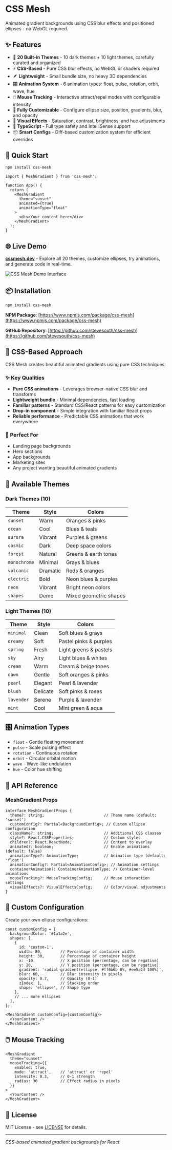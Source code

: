 # CSS Mesh

Animated gradient backgrounds using CSS blur effects and positioned ellipses - no WebGL required.

## ✨ Features

- 🎨 **20 Built-in Themes** - 10 dark themes + 10 light themes, carefully curated and organized
- ⚡ **CSS-Based** - Pure CSS blur effects, no WebGL or shaders required
- 🪶 **Lightweight** - Small bundle size, no heavy 3D dependencies
- 🎛️ **Animation System** - 6 animation types: float, pulse, rotation, orbit, wave, hue
- 🖱️ **Mouse Tracking** - Interactive attract/repel modes with configurable intensity
- 🔧 **Fully Customizable** - Configure ellipse size, position, gradients, blur, and opacity
- 🎨 **Visual Effects** - Saturation, contrast, brightness, and hue adjustments
- 🎯 **TypeScript** - Full type safety and IntelliSense support
- 📦 **Smart Configs** - Diff-based customization system for efficient overrides

## 🚀 Quick Start

```bash
npm install css-mesh
```

```tsx
import { MeshGradient } from 'css-mesh';

function App() {
  return (
    <MeshGradient 
      theme="sunset" 
      animated={true}
      animationType="float"
    >
      <div>Your content here</div>
    </MeshGradient>
  );
}
```

## 🌐 Live Demo

**[cssmesh.dev](https://cssmesh.dev)** - Explore all 20 themes, customize ellipses, try animations, and generate code in real-time.

![CSS Mesh Demo Interface](./public/screenshot.png)

## 📦 Installation

```bash
npm install css-mesh
```

**NPM Package**: [https://www.npmjs.com/package/css-mesh](https://www.npmjs.com/package/css-mesh)

**GitHub Repository**: [https://github.com/stevesouth/css-mesh](https://github.com/stevesouth/css-mesh)

## 🎨 CSS-Based Approach

CSS Mesh creates beautiful animated gradients using pure CSS techniques:

### ✨ Key Qualities
- **Pure CSS animations** - Leverages browser-native CSS blur and transforms
- **Lightweight bundle** - Minimal dependencies, fast loading
- **Familiar patterns** - Standard CSS/React patterns for easy customization
- **Drop-in component** - Simple integration with familiar React props
- **Reliable performance** - Predictable CSS animations that work everywhere

### 🎯 Perfect For
- Landing page backgrounds
- Hero sections  
- App backgrounds
- Marketing sites
- Any project wanting beautiful animated gradients

## 🎨 Available Themes

### Dark Themes (10)
| Theme | Style | Colors |
|-------|-------|---------|
| `sunset` | Warm | Oranges & pinks |
| `ocean` | Cool | Blues & teals |
| `aurora` | Vibrant | Purples & greens |
| `cosmic` | Dark | Deep space colors |
| `forest` | Natural | Greens & earth tones |
| `monochrome` | Minimal | Grays & blues |
| `volcanic` | Dramatic | Reds & oranges |
| `electric` | Bold | Neon blues & purples |
| `neon` | Vibrant | Bright neon colors |
| `shapes` | Demo | Mixed geometric shapes |

### Light Themes (10)
| Theme | Style | Colors |
|-------|-------|---------|
| `minimal` | Clean | Soft blues & grays |
| `dreamy` | Soft | Pastel pinks & purples |
| `spring` | Fresh | Light greens & pastels |
| `sky` | Airy | Light blues & whites |
| `cream` | Warm | Cream & beige tones |
| `dawn` | Gentle | Soft oranges & pinks |
| `pearl` | Elegant | Pearl & lavender |
| `blush` | Delicate | Soft pinks & roses |
| `lavender` | Serene | Purple & lavender |
| `mint` | Cool | Mint green & aqua |

## 🎛️ Animation Types

- `float` - Gentle floating movement
- `pulse` - Scale pulsing effect  
- `rotation` - Continuous rotation
- `orbit` - Circular orbital motion
- `wave` - Wave-like undulation
- `hue` - Color hue shifting

## 📖 API Reference

### MeshGradient Props

```tsx
interface MeshGradientProps {
  theme?: string;                          // Theme name (default: 'sunset')
  customConfig?: Partial<BackgroundConfig>; // Custom ellipse configuration
  className?: string;                      // Additional CSS classes
  style?: React.CSSProperties;             // Custom styles
  children?: React.ReactNode;              // Content to overlay
  animated?: boolean;                      // Enable animations (default: false)
  animationType?: AnimationType;           // Animation type (default: 'float')
  animationConfig?: Partial<AnimationConfig>; // Animation settings
  containerAnimation?: ContainerAnimationType; // Container-level animations
  mouseTracking?: MouseTrackingConfig;     // Mouse interaction settings
  visualEffects?: VisualEffectsConfig;     // Color/visual adjustments
}
```

## 🔧 Custom Configuration

Create your own ellipse configurations:

```tsx
const customConfig = {
  backgroundColor: '#1a1a2e',
  shapes: [
    {
      id: 'custom-1',
      width: 80,        // Percentage of container width
      height: 30,       // Percentage of container height  
      x: -10,           // X position (percentage, can be negative)
      y: 20,            // Y position (percentage, can be negative)
      gradient: 'radial-gradient(ellipse, #ff6b6b 0%, #ee5a24 100%)',
      blur: 60,         // Blur intensity in pixels
      opacity: 0.7,     // Opacity (0-1)
      zIndex: 1,        // Stacking order
      shape: 'ellipse', // Shape type
    },
    // ... more ellipses
  ],
};

<MeshGradient customConfig={customConfig}>
  <YourContent />
</MeshGradient>
```

## 🖱️ Mouse Tracking

```tsx
<MeshGradient 
  theme="sunset"
  mouseTracking={{
    enabled: true,
    mode: 'attract',    // 'attract' or 'repel'
    intensity: 0.3,     // 0-1 strength
    radius: 30          // Effect radius in pixels
  }}
>
  <YourContent />
</MeshGradient>
```

## 📄 License

MIT License - see [LICENSE](./LICENSE) for details.

---

*CSS-based animated gradient backgrounds for React*
